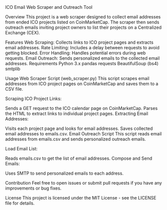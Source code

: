ICO Email Web Scraper and Outreach Tool

Overview
This project is a web scraper designed to collect email addresses from ended ICO projects listed on CoinMarketCap. The scraper then sends outreach emails inviting project owners to list their projects on a Centralized Exchange (CEX).

Features
Web Scraping: Collects links to ICO project pages and extracts email addresses.
Rate Limiting: Includes a delay between requests to avoid getting blocked.
Error Handling: Handles potential errors during web requests.
Email Outreach: Sends personalized emails to the collected email addresses.
Requirements
Python 3.x
pandas
requests
BeautifulSoup (bs4)
smtplib

Usage
Web Scraper Script (web_scraper.py)
This script scrapes email addresses from ICO project pages on CoinMarketCap and saves them to a CSV file.

Scraping ICO Project Links:

Sends a GET request to the ICO calendar page on CoinMarketCap.
Parses the HTML to extract links to individual project pages.
Extracting Email Addresses:

Visits each project page and looks for email addresses.
Saves collected email addresses to emails.csv.
Email Outreach Script
This script reads email addresses from emails.csv and sends personalized outreach emails.

Load Email List:

Reads emails.csv to get the list of email addresses.
Compose and Send Emails:

Uses SMTP to send personalized emails to each address.

Contribution
Feel free to open issues or submit pull requests if you have any improvements or bug fixes.

License
This project is licensed under the MIT License - see the LICENSE file for details.
